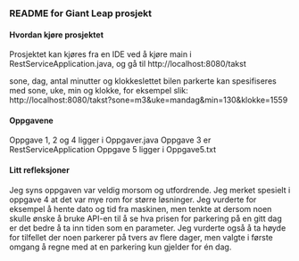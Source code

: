 ### README for Giant Leap prosjekt

#### Hvordan kjøre prosjektet
Prosjektet kan kjøres fra en IDE ved å kjøre main i
RestServiceApplication.java, og gå til
http://localhost:8080/takst

sone, dag, antal minutter og klokkeslettet bilen parkerte kan spesifiseres
med sone, uke, min og klokke, for eksempel slik: http://localhost:8080/takst?sone=m3&uke=mandag&min=130&klokke=1559


#### Oppgavene
Oppgave 1, 2 og 4 ligger i Oppgaver.java
Oppgave 3 er RestServiceApplication 
Oppgave 5 ligger i Oppgave5.txt

#### Litt refleksjoner
Jeg syns oppgaven var veldig morsom og utfordrende. Jeg merket spesielt i oppgave 4
at det var mye rom for større løsninger. Jeg vurderte for eksempel å hente dato og tid fra maskinen,
men tenkte at dersom noen skulle ønske å bruke API-en til å se hva prisen for parkering på en gitt dag
er det bedre å ta inn tiden som en parameter. Jeg vurderte også å ta høyde for tilfellet der
noen parkerer på tvers av flere dager, men valgte i første omgang å regne med at en parkering kun gjelder
for én dag.
